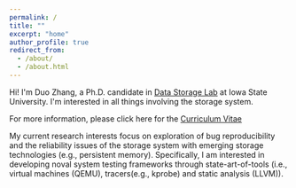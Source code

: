 ```yaml
---
permalink: /
title: ""
excerpt: "home"
author_profile: true
redirect_from: 
  - /about/
  - /about.html
---
```


Hi! I'm Duo Zhang, a Ph.D. candidate in [Data Storage Lab](https://www.ece.iastate.edu/~mai/lab/dsl.html) at Iowa State University. I'm interested in all things involving the storage system. 

For more information, please click here for the [Curriculum Vitae](https://github.com/celestial-d/celestial-d.github.io/blob/master/files/CV.pdf)

My current research interests focus on exploration of bug reproducibility and the reliability issues of the storage system with emerging storage technologies (e.g., persistent memory). Specifically, I am interested in developing noval system testing frameworks through state-art-of-tools (i.e., virtual machines (QEMU), tracers(e.g., kprobe) and static analysis (LLVM)).
